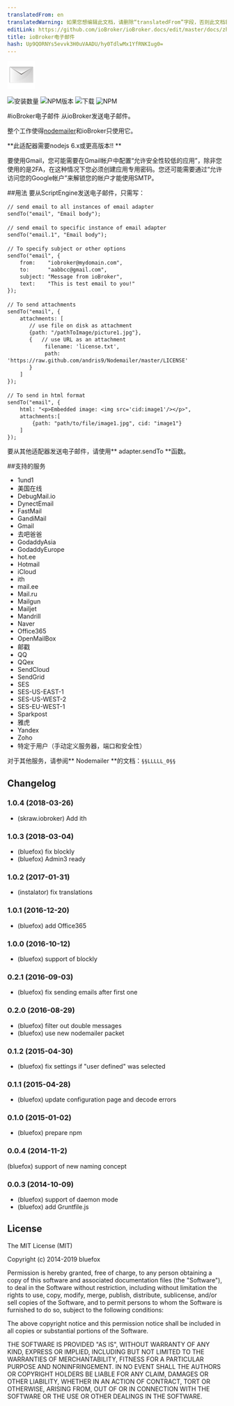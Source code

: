 ```yaml
---
translatedFrom: en
translatedWarning: 如果您想编辑此文档，请删除“translatedFrom”字段，否则此文档将再次自动翻译
editLink: https://github.com/ioBroker/ioBroker.docs/edit/master/docs/zh-cn/adapterref/iobroker.email/README.md
title: ioBroker电子邮件
hash: Up9QORNYs5evvk3H0uVAADU/hy0TdlwMx1YfRNKIug0=
---
```

![商标](../../../en/adapterref/iobroker.email/admin/email.png)

![安装数量](http://iobroker.live/badges/email-stable.svg)
![NPM版本](http://img.shields.io/npm/v/iobroker.email.svg)
![下载](https://img.shields.io/npm/dm/iobroker.email.svg)
![NPM](https://nodei.co/npm/iobroker.email.png?downloads=true)

#ioBroker电子邮件
从ioBroker发送电子邮件。

整个工作使得[nodemailer](https://github.com/nodemailer/nodemailer)和ioBroker只使用它。

**此适配器需要nodejs 6.x或更高版本!! **

要使用Gmail，您可能需要在Gmail帐户中配置“允许安全性较低的应用”，除非您使用的是2FA，在这种情况下您必须创建应用专用密码。您还可能需要通过“允许访问您的Google帐户”来解锁您的帐户才能使用SMTP。

##用法
要从ScriptEngine发送电子邮件，只需写：

```
// send email to all instances of email adapter
sendTo("email", "Email body");

// send email to specific instance of email adapter
sendTo("email.1", "Email body");

// To specify subject or other options
sendTo("email", {
    from:    "iobroker@mydomain.com",
    to:      "aabbcc@gmail.com",
    subject: "Message from ioBroker",
    text:    "This is test email to you!"
});

// To send attachments
sendTo("email", {
    attachments: [
       // use file on disk as attachment
       {path: "/pathToImage/picture1.jpg"},
       {   // use URL as an attachment
            filename: 'license.txt',
            path: 'https://raw.github.com/andris9/Nodemailer/master/LICENSE'
       }
    ]
});

// To send in html format
sendTo("email", {
    html: "<p>Embedded image: <img src='cid:image1'/></p>",
    attachments:[
        {path: "path/to/file/image1.jpg", cid: "image1"}
    ]
});
```

要从其他适配器发送电子邮件，请使用** adapter.sendTo **函数。

##支持的服务
 -  1und1
 - 美国在线
 -  DebugMail.io
 -  DynectEmail
 -  FastMail
 -  GandiMail
 -  Gmail
- 去吧爸爸
 -  GodaddyAsia
 -  GodaddyEurope
 -  hot.ee
 -  Hotmail
 -  iCloud
 -  ith
 -  mail.ee
 -  Mail.ru
 -  Mailgun
 -  Mailjet
 -  Mandrill
 -  Naver
 -  Office365
 -  OpenMailBox
 - 邮戳
 -  QQ
 -  QQex
 -  SendCloud
 -  SendGrid
 -  SES
 -  SES-US-EAST-1
 -  SES-US-WEST-2
 -  SES-EU-WEST-1
 -  Sparkpost
 - 雅虎
 -  Yandex
 -  Zoho
 - 特定于用户（手动定义服务器，端口和安全性）

对于其他服务，请参阅** Nodemailer **的文档：`§§LLLLL_0§§`

## Changelog
### 1.0.4 (2018-03-26)
* (skraw.iobroker) Add ith

### 1.0.3 (2018-03-04)
* (bluefox) fix blockly
* (bluefox) Admin3 ready

### 1.0.2 (2017-01-31)
* (instalator) fix translations

### 1.0.1 (2016-12-20)
* (bluefox) add Office365

### 1.0.0 (2016-10-12)
* (bluefox) support of blockly

### 0.2.1 (2016-09-03)
* (bluefox) fix sending emails after first one

### 0.2.0 (2016-08-29)
* (bluefox) filter out double messages
* (bluefox) use new nodemailer packet

### 0.1.2 (2015-04-30)
* (bluefox) fix settings if "user defined" was selected

### 0.1.1 (2015-04-28)
* (bluefox) update configuration page and decode errors

### 0.1.0 (2015-01-02)
* (bluefox) prepare npm

### 0.0.4 (2014-11-2)
(bluefox) support of new naming concept

### 0.0.3 (2014-10-09)
* (bluefox) support of daemon mode
* (bluefox) add Gruntfile.js

## License

The MIT License (MIT)

Copyright (c) 2014-2019 bluefox

Permission is hereby granted, free of charge, to any person obtaining a copy
of this software and associated documentation files (the "Software"), to deal
in the Software without restriction, including without limitation the rights
to use, copy, modify, merge, publish, distribute, sublicense, and/or sell
copies of the Software, and to permit persons to whom the Software is
furnished to do so, subject to the following conditions:

The above copyright notice and this permission notice shall be included in
all copies or substantial portions of the Software.

THE SOFTWARE IS PROVIDED "AS IS", WITHOUT WARRANTY OF ANY KIND, EXPRESS OR
IMPLIED, INCLUDING BUT NOT LIMITED TO THE WARRANTIES OF MERCHANTABILITY,
FITNESS FOR A PARTICULAR PURPOSE AND NONINFRINGEMENT. IN NO EVENT SHALL THE
AUTHORS OR COPYRIGHT HOLDERS BE LIABLE FOR ANY CLAIM, DAMAGES OR OTHER
LIABILITY, WHETHER IN AN ACTION OF CONTRACT, TORT OR OTHERWISE, ARISING FROM,
OUT OF OR IN CONNECTION WITH THE SOFTWARE OR THE USE OR OTHER DEALINGS IN
THE SOFTWARE.